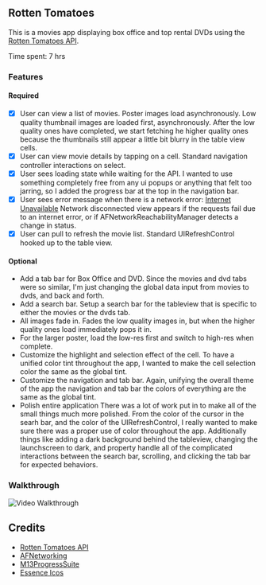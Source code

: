 ## Rotten Tomatoes

This is a movies app displaying box office and top rental DVDs using the [Rotten Tomatoes API](http://developer.rottentomatoes.com/docs/read/JSON).

Time spent: 7 hrs

### Features

#### Required

- [X] User can view a list of movies. Poster images load asynchronously.
	Low quality thumbnail images are loaded first, asynchronously.  After the low quality ones have completed, we start fetching he higher quality ones because the thumbnails still appear a little bit blurry in the table view cells.
- [X] User can view movie details by tapping on a cell.
	Standard navigation controller interactions on select.
- [X] User sees loading state while waiting for the API.
	I wanted to use something completely free from any ui popups or anything that felt too jarring, so I added the progress bar at the top in the navigation bar.
- [X] User sees error message when there is a network error: [Internet Unavailable](https://i.imgur.com/aYMOSZB.png)
	Network disconnected view appears if the requests fail due to an internet error, or if AFNetworkReachabilityManager detects a change in status.
- [X] User can pull to refresh the movie list.
	Standard UIRefreshControl hooked up to the table view.

#### Optional

- Add a tab bar for Box Office and DVD.
	Since the movies and dvd tabs were so similar, I'm just changing the global data input from movies to dvds, and back and forth.
- Add a search bar.
	Setup a search bar for the tableview that is specific to either the movies or the dvds tab.
- All images fade in.
	Fades the low quality images in, but when the higher quality ones load immediately pops it in.
- For the larger poster, load the low-res first and switch to high-res when complete.
- Customize the highlight and selection effect of the cell.
	To have a unified color tint throughout the app, I wanted to make the cell selection color the same as the global tint.
- Customize the navigation and tab bar.
	Again, unifying the overall theme of the app the navigation and tab bar the colors of everything are the same as the global tint.
- Polish entire application
	There was a lot of work put in to make all of the small things much more polished.  From the color of the cursor in the searh bar, and the color of the UIRefreshControl, I really wanted to make sure there was a proper use of color throughout the app.  Additionally things like adding a dark background behind the tableview, changing the launchscreen to dark, and property handle all of the complicated interactions between the search bar, scrolling, and clicking the tab bar for expected behaviors.

### Walkthrough
![Video Walkthrough](https://i.imgur.com/UEykswf.gif)

Credits
---------
* [Rotten Tomatoes API](http://developer.rottentomatoes.com/docs/read/JSON)
* [AFNetworking](https://github.com/AFNetworking/AFNetworking)
* [M13ProgressSuite](https://github.com/Marxon13/M13ProgressSuite)
* [Essence Icos](http://iconsandcoffee.com/essence/)
